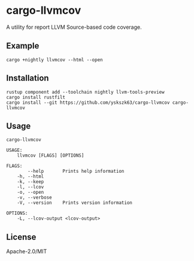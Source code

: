 cargo-llvmcov
=============

A utility for report LLVM Source-based code coverage.

Example
-------

```
cargo +nightly llvmcov --html --open
```

Installation
------------

```
rustup component add --toolchain nightly llvm-tools-preview
cargo install rustfilt
cargo install --git https://github.com/yskszk63/cargo-llvmcov cargo-llvmcov
```

Usage
-----

```
cargo-llvmcov

USAGE:
    llvmcov [FLAGS] [OPTIONS]

FLAGS:
        --help       Prints help information
    -h, --html
    -k, --keep
    -l, --lcov
    -o, --open
    -v, --verbose
    -V, --version    Prints version information

OPTIONS:
    -L, --lcov-output <lcov-output>
```

License
-------

Apache-2.0/MIT
